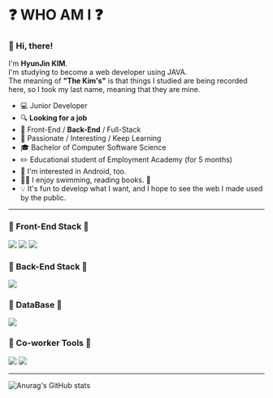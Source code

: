#  :question: WHO AM I :question:

 ### :wave: Hi, there!

I'm **HyunJin KIM**.  
I'm studying to become a web developer using JAVA.  
The meaning of **"The Kim's"** is that things I studied are being recorded here, so I took my last name, meaning that they are mine.

- :computer: Junior Developer
- :mag: **Looking for a job**
- :briefcase: Front-End / **Back-End** / Full-Stack
- :muscle: Passionate / Interesting / Keep Learning
- :mortar_board: Bachelor of Computer Software Science
- :pencil2: Educational student of Employment Academy (for 5 months)
- :mobile_phone_off: I'm interested in Android, too.
-  :swimming_woman: I enjoy swimming, reading books. :book:
- :bulb: It's fun to develop what I want, and I hope to see the web I made used by the public.

---

### :robot: Front-End Stack :robot:

<img src="https://img.shields.io/badge/HTML5-E34F26?style=for-the-badge&logo=HTML5&logoColor=white"> <img src="https://img.shields.io/badge/CSS3-1572B6?style=for-the-badge&logo=CSS3&logoColor=white">  <img src="https://img.shields.io/badge/VSCode-007ACC?style=for-the-badge&logo=Visual Studio Code&logoColor=white">



### :robot: Back-End Stack :robot:

<img src="https://img.shields.io/badge/JAVA-2C2255?style=for-the-badge&logo=Eclipse&logoColor=white">



### :robot: DataBase :robot:

<img src="https://img.shields.io/badge/MySQL-4479A1?style=for-the-badge&logo=MySQL&logoColor=white">



### :robot: Co-worker Tools :robot:

<img src="https://img.shields.io/badge/GitHub-181717?style=for-the-badge&logo=GitHub&logoColor=white"> <img src="https://img.shields.io/badge/Notion-000000?style=for-the-badge&logo=Notion&logoColor=white"> 

---

![Anurag's GitHub stats](https://github-readme-stats.vercel.app/api?username=jeje12247&show_icons=true&theme=great-gatsby)